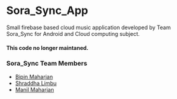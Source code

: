 # Sora_Sync_App
 Small firebase based cloud music application developed by Team Sora_Sync for Android and Cloud computing subject.
 
 #### This code no longer maintaned.
 
### Sora_Sync Team Members
- [Bipin Maharjan](https://github.com/iambpn)
- [Shraddha Limbu](https://github.com/shradha4973)
- [Manil Maharjan](#)
